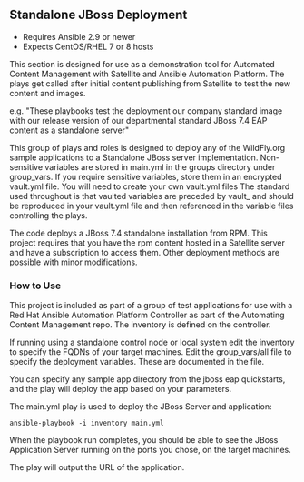 ## Standalone JBoss Deployment

- Requires Ansible 2.9 or newer
- Expects CentOS/RHEL 7 or 8 hosts

This section is designed for use as a demonstration tool for Automated Content Management with Satellite and Ansible Automation Platform. The plays get called after initial content publishing from Satellite to test the new content and images.

e.g. "These playbooks test the deployment our company standard image with our release version of our departmental standard JBoss 7.4 EAP content as a standalone server"

This group of plays and roles is designed to deploy any of the WildFly.org sample applications to a Standalone JBoss server implementation. Non-sensitive variables are stored in main.yml in the groups directory under group_vars. If you require sensitive variables, store them in an encrypted vault.yml file. You will need to create your own vault.yml files The standard used throughout is that vaulted variables are preceded by vault_ and should be reproduced in your vault.yml file and then referenced in the variable files controlling the plays. 

The code deploys a JBoss 7.4 standalone installation from RPM. This project requires that you have the rpm content hosted in a Satellite server and have a subscription to access them. Other deployment methods are possible with minor modifications.

### How to Use 

This project is included as part of a group of test applications for use with a Red Hat Ansible Automation Platform Controller as part of the Automating Content Management repo. The inventory is defined on the controller.

If running using a standalone control node or local system edit the inventory 
to specify the FQDNs of your target machines. Edit the group_vars/all file 
to specify the deployment variables. These are documented in the file.

You can specify any sample app directory from the jboss eap quickstarts, and
the play will deploy the app based on your parameters.

The main.yml play is used to deploy the JBoss Server and application:

	ansible-playbook -i inventory main.yml

When the playbook run completes, you should be able to see the JBoss
Application Server running on the ports you chose, on the target machines.

The play will output the URL of the application.

